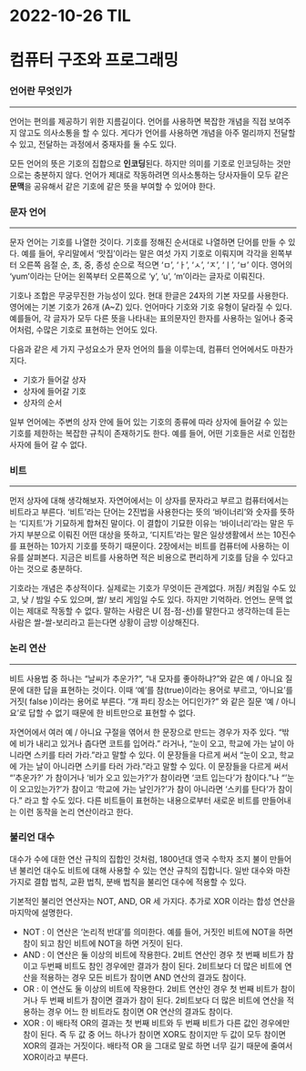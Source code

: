 # 2022-10-26 TIL

# 컴퓨터 구조와 프로그래밍

### 언어란 무엇인가

---

언어는 편의를 제공하기 위한 지름길이다. 언어를 사용하면 복잡한 개념을 직접 보여주지 않고도 의사소통을 할 수 있다. 게다가 언어를 사용하면 개념을 아주 멀리까지 전달할 수 있고, 전달하는 과정에서 중재자를 둘 수도 있다. 

 모든 언어의 뜻은 기호의 집합으로 **인코딩**된다. 하지만 의미를 기호로 인코딩하는 것만으로는 충분하지 않다. 언어가 제대로 작동하려면 의사소통하는 당사자들이 모두 같은 **문맥**을 공유해서 같은 기호에 같은 뜻을 부여할 수 있어야 한다. 

### 문자 언어

---

문자 언어는 기호를 나열한 것이다. 기호를 정해진 순서대로 나열하면 단어를 만들 수 있다. 예를 들어, 우리말에서 ‘맛집’이라는 말은 여섯 가지 기호로 이뤄지며 각각을 왼쪽부터 오른쪽 음절 순, 초, 중, 종성 순으로 적으면 ‘ㅁ’, ‘ㅏ’, ‘ㅅ’, ‘ㅈ’, ‘ㅣ’,  ‘ㅂ’ 이다. 영어의 ‘yum’이라는 단어는 왼쪽부터 오른쪽으로 ‘y’, ‘u’, ‘m’이라는 글자로 이뤄진다.

 기호나 조합은 무궁무진한 가능성이 있다. 현대 한글은 24자의 기본 자모를 사용한다. 영어에는 기본 기호가 26개 (A~Z) 있다. 언어마다 기호와 기호 유형이 달라질 수 있다. 예를들어, 각 글자가 모두 다른 뜻을 나타내는 표의문자인 한자를 사용하는 일어나 중국어처럼, 수많은 기호로 표현하는 언어도 있다.

 다음과 같은 세 가지 구성요소가 문자 언어의 틀을 이루는데, 컴퓨터 언어에서도 마찬가지다.

- 기호가 들어갈 상자
- 상자에 들어갈 기호
- 상자의 순서

 일부 언어에는 주변의 상자 안에 들어 있는 기호의 종류에 따라 상자에 들어갈 수 있는 기호를 제한하는 복잡한 규칙이 존재하기도 한다. 예를 들어, 어떤 기호들은 서로 인접한 사자에 들어 갈 수 없다.

### 비트

---

 먼저 상자에 대해 생각해보자. 자연어에서는 이 상자를 문자라고 부르고 컴퓨터에서는 비트라고 부른다. ‘비트’라는 단어는 2진법을 사용한다는 뜻의 ‘바이너리’와 숫자를 뜻하는 ‘디지트’가 기묘하게 합쳐진 말이다. 이 결합이 기묘한 이유는 ‘바이너리’라는 말은 두 가지 부분으로 이뤄진 어떤 대상을 뜻하고, ‘디지트’라는 말은 일상생활에서 쓰는 10진수를 표현하는 10가지 기호를 뜻하기 때문이다. 2장에서는 비트를 컴퓨터에 사용하는 이유를 살펴본다. 지금은 비트를 사용하면 적은 비용으로 편리하게 기호를 담을 수 있다고 아는 것으로 충분하다.

 기호라는 개념은 추상적이다. 실제로는 기호가 무엇이든 관계없다. 꺼짐/ 켜짐일 수도 있고, 낮 / 밤일 수도 있으며, 쌀/ 보리 게임일 수도 있다. 하지만 기억하라. 언언느 문맥 없이는 제대로 작동할 수 없다. 말하는 사람은 U( 점-점-선)를 말한다고 생각하는데 듣는 사람은 쌀-쌀-보리라고 듣는다면 상황이 금방 이상해진다.

### 논리 연산

---

 비트 사용법 중 하나는 “날씨가 추운가?”, “내 모자를 좋아하냐?”와 같은 예 / 아니요 질문에 대한 답을 표현하는 것이다. 이때 ‘예’를 참(true)이라는 용어로 부르고, ‘아니요’를 거짓( false )이라는 용어로 부른다. “개 파티 장소는 어디인가?” 와 같은 질문 ‘예 / 아니요’로 답할 수 없기 때문에 한 비트만으로 표현할 수 없다. 

 자연어에서 여러 예 / 아니요 구절을 엮어서 한 문장으로 만드는 경우가 자주 있다. “밖에 비가 내리고 있거나 춥다면 코트를 입어라.” 라거나, “눈이 오고, 학교에 가는 날이 아니라면 스키를 타러 가라.”라고 말할 수 있다. 이 문장들을 다르게 써서 “눈이 오고, 학교에 가는 날이  아니라면 스키를 타러 가라.”라고 말할 수 있다. 이 문장들을 다르게 써서 “’추운가?’ 가 참이거나 ‘비가 오고 있는가?’가 참이라면 ‘코트 입는다’가 참이다.”나 “’눈이 오고있는가?’가 참이고 ‘학교에 가는 날인가?’가 참이 아니라면 ‘스키를 탄다’가 참이다.” 라고 할 수도 있다. 다른 비트들이 표현하는 내용으로부터 새로운 비트를 만들어내는 이런 동작을 논리 연산이라고 한다.

### 불리언 대수

 대수가 수에 대한 연산 규칙의 집합인 것처럼, 1800년대 영국 수학자 조지 불이 만들어낸 불리언 대수도 비트에 대해 사용할 수 있는 연산 규칙의 집합니다. 일반 대수와 마찬가지로 결합 법칙, 교환 법칙, 분배 법칙을 불리언 대수에 적용할 수 있다.

 기본적인 불리언 연산자는 NOT, AND, OR 세 가지다. 추가로 XOR 이라는 합성 연산을 마지막에 설명한다.

- NOT : 이 연산은 ‘논리적 반대’를 의미한다. 예를 들어, 거짓인 비트에 NOT을 하면 참이 되고 참인 비트에 NOT을 하면 거짓이 된다.
- AND : 이 연산은 둘 이상의 비트에 작용한다. 2비트 연산인 경우 첫 번째 비트가 참이고 두번째 비트도 참인 경우에만 결과가 참이 된다. 2비트보다 더 많은 비트에 연산을 적용하는 경우 모든 비트가 참이면 AND 연산의 결과도 참이다.
- OR : 이 연산도 둘 이상의 비트에 작용한다. 2비트 연산인 경우 첫 번째 비트가 참이거나 두 번째 비트가 참이면 결과가 참이 된다. 2비트보다 더 많은 비트에 연산을 적용하는 경우 어느 한 비트라도 참이면 OR 연산의 결과도 참이다.
- XOR : 이 배타적 OR의 결과는 첫 번째 비트와 두 번째 비트가 다른 값인 경우에만 참이 된다. 즉 두 값 중 어느 하나가 참이면 XOR도 참이지만 두 값이 모두 참이면 XOR의 결과는 거짓이다. 배타적 OR 을 그대로 말로 하면 너무 길기 때문에 줄여서 XOR이라고 부른다.